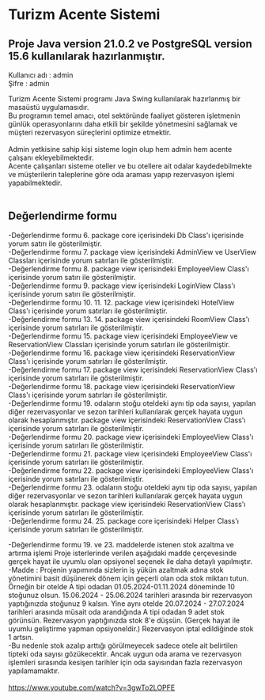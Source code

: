 # Turizm Acente Sistemi

## Proje Java version 21.0.2 ve PostgreSQL version 15.6 kullanılarak hazırlanmıştır.

Kullanıcı adı : admin<br>
Şifre : admin<br>

Turizm Acente Sistemi programı Java Swing kullanılarak hazırlanmış bir masaüstü uygulamasıdır.<br>
Bu programın temel amacı, otel sektöründe faaliyet gösteren işletmenin günlük operasyonlarını daha etkili bir şekilde
yönetmesini sağlamak ve müşteri rezervasyon süreçlerini optimize etmektir.<br>
<br>
Admin yetkisine sahip kişi sisteme login olup hem admin hem acente çalışanı ekleyebilmektedir.<br>
Acente çalışanları sisteme oteller ve bu otellere ait odalar kaydedebilmekte ve müşterilerin taleplerine göre oda araması
yapıp rezervasyon işlemi yapabilmektedir.<br>
<br>
## Değerlendirme formu
-Değerlendirme formu 6. package core içerisindeki Db Class'ı içerisinde yorum satırı ile gösterilmiştir.<br>
-Değerlendirme formu 7. package view içerisindeki AdminView ve UserView Classları içerisinde yorum satırları
ile gösterilmiştir.<br>
-Değerlendirme formu 8. package view içerisindeki EmployeeView Class'ı içerisinde yorum satırı ile gösterilmiştir.<br>
-Değerlendirme formu 9. package view içerisindeki LoginView Class'ı içerisinde yorum satırı ile gösterilmiştir.<br>
-Değerlendirme formu 10. 11. 12. package view içerisindeki HotelView Class'ı içerisinde yorum satırları ile
gösterilmiştir.<br>
-Değerlendirme formu 13. 14. package view içerisindeki RoomView Class'ı içerisinde yorum satırları ile gösterilmiştir.<br>
-Değerlendirme formu 15. package view içerisindeki EmployeeView ve ReservationView Classları içerisinde yorum satırları 
ile gösterilmiştir.<br>
-Değerlendirme formu 16. package view içerisindeki ReservationView Class'ı içerisinde yorum satırları ile gösterilmiştir.<br>
-Değerlendirme formu 17. package view içerisindeki ReservationView Class'ı içerisinde yorum satırları ile gösterilmiştir.<br>
-Değerlendirme formu 18. package view içerisindeki ReservationView Class'ı içerisinde yorum satırları ile gösterilmiştir.<br>
-Değerlendirme formu 19. odaların stoğu oteldeki aynı tip oda sayısı, yapılan diğer rezervasyonlar ve sezon tarihleri
kullanılarak gerçek hayata uygun olarak hesaplanmıştır. package view içerisindeki ReservationView Class'ı içerisinde
yorum satırları ile gösterilmiştir.<br>
-Değerlendirme formu 20. package view içerisindeki EmployeeView Class'ı içerisinde yorum satırları ile gösterilmiştir.<br>
-Değerlendirme formu 21. package view içerisindeki EmployeeView Class'ı içerisinde yorum satırları ile gösterilmiştir.<br>
-Değerlendirme formu 22. package view içerisindeki EmployeeView Class'ı içerisinde yorum satırları ile gösterilmiştir.<br>
-Değerlendirme formu 23. odaların stoğu oteldeki aynı tip oda sayısı, yapılan diğer rezervasyonlar ve sezon tarihleri
kullanılarak gerçek hayata uygun olarak hesaplanmıştır.
package view içerisindeki ReservationView Class'ı içerisinde yorum satırları ile gösterilmiştir.<br>
-Değerlendirme formu 24. 25. package core içerisindeki Helper Class'ı içerisinde yorum satırları ile gösterilmiştir.<br>

-Değerlendirme formu 19. ve 23. maddelerde istenen stok azaltma ve artırma işlemi Proje isterlerinde verilen aşağıdaki
madde çerçevesinde gerçek hayat ile uyumlu olan opsiyonel seçenek ile daha detaylı yapılmıştır.<br>
-Madde : Projenin yapımında sizlerin iş yükün azaltmak adına stok yönetimini basit düşünerek dönem için geçerli olan oda
stok miktarı tutun. Örneğin bir otelde A tipi odadan 01.05.2024-01.11.2024 döneminde 10 stoğunuz olsun.
15.06.2024 - 25.06.2024 tarihleri arasında bir rezervasyon yaptığınızda stoğunuz 9 kalsın. Yine aynı otelde
20.07.2024 - 27.07.2024 tarihleri arasında müsait oda arandığında A tipi odadan 9 adet stok görünsün. Rezervasyon
yaptığınızda stok 8'e düşsün. (Gerçek hayat ile uyumlu geliştirme yapman opsiyoneldir.) Rezervasyon iptal edildiğinde
stok 1 artsın.<br>
-Bu nedenle stok azalıp arttığı görülmeyecek sadece otele ait belirtilen tipteki oda sayısı gözükecektir. 
Ancak uygun oda arama ve rezervasyon işlemleri sırasında kesişen tarihler için oda sayısından fazla rezervasyon
yapılamamaktır.<br>
<br>
https://www.youtube.com/watch?v=3gwTo2LOPFE
